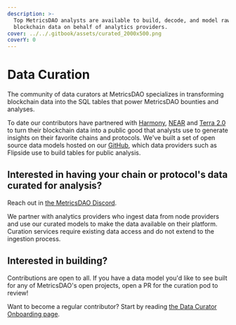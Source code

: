```yaml
---
description: >-
  Top MetricsDAO analysts are available to build, decode, and model raw
  blockchain data on behalf of analytics providers.
cover: ../../.gitbook/assets/curated_2000x500.png
coverY: 0
---
```


# Data Curation

The community of data curators at MetricsDAO specializes in transforming blockchain data into the SQL tables that power MetricsDAO bounties and analyses.&#x20;

To date our contributors have partnered with [Harmony](harmony/), [NEAR](near/) and [Terra 2.0](terra-2.0/) to turn their blockchain data into a public good that analysts use to generate insights on their favorite chains and protocols. We've built a set of open source data models hosted on our [GitHub](https://github.com/metricsDAO/), which data providers such as Flipside use to build tables for public analysis.

## **Interested in having your chain or protocol's data curated for analysis?**

Reach out in [the MetricsDAO Discord](https://discord.com/channels/902943676685230100/903338987022876702).

We partner with analytics providers who ingest data from node providers and use our curated models to make the data available on their platform. Curation services require existing data access and do not extend to the ingestion process.

## **Interested in building?**

Contributions are open to all. If you have a data model you'd like to see built for any of MetricsDAO's open projects, open a PR for the curation pod to review!

Want to become a regular contributor? Start by reading [the Data Curator Onboarding page](../data-curator-onboarding/).
